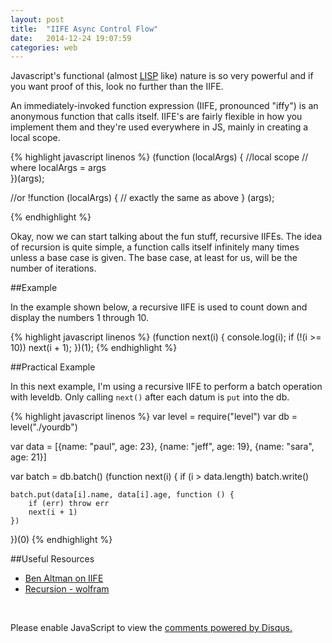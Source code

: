 ```yaml
---
layout: post
title:  "IIFE Async Control Flow"
date:   2014-12-24 19:07:59
categories: web
---
```


Javascript's functional (almost [LISP](http://en.wikipedia.org/wiki/Lisp_%28programming_language%29) like) nature is so very powerful and if you want proof of this, look no further than the IIFE. 

An immediately-invoked function expression (IIFE, pronounced "iffy") is an anonymous function that calls itself. IIFE's are fairly flexible in how you implement them and they're used everywhere in JS, mainly in creating a local scope.

{% highlight javascript linenos %}
(function (localArgs) {
	//local scope
	// where localArgs = args 	
})(args);

//or 
!function (localArgs) {
	// exactly the same as above
} (args);

{% endhighlight %}

Okay, now we can start talking about the fun stuff, recursive IIFEs. The idea of recursion is quite simple, a function calls itself infinitely many times unless a base case is given. The base case, at least for us, will be the number of iterations. 

##Example

In the example shown below, a recursive IIFE is used to count down and display the numbers 1 through 10.

{% highlight javascript linenos %}
(function next(i) {
	console.log(i);
	if (!(i >= 10)) next(i + 1);
})(1);
{% endhighlight %}


##Practical Example

In this next example, I'm using a recursive IIFE to perform a batch operation with leveldb. Only calling `next()` after each datum is `put` into the db.

{% highlight javascript linenos %}
var level = require("level")
var db = level("./yourdb")

var data = [{name: "paul", age: 23}, {name: "jeff", age: 19}, {name: "sara", age: 21}]

var batch = db.batch()
(function next(i) {
	if (i > data.length) batch.write()

	batch.put(data[i].name, data[i].age, function () {
		if (err) throw err
		next(i + 1)
	})

})(0)
{% endhighlight %}

##Useful Resources

- [Ben Altman on IIFE](http://benalman.com/news/2010/11/immediately-invoked-function-expression)
- [Recursion - wolfram](http://mathworld.wolfram.com/topics/Recursion.html)

<br>

<div id="disqus_thread"></div>

  <script type="text/javascript">
    /* * * CONFIGURATION VARIABLES: EDIT BEFORE PASTING INTO YOUR WEBPAGE * * */
    var disqus_shortname = 'paulserraino'; // required: replace example with your forum shortname

    /* * * DON'T EDIT BELOW THIS LINE * * */
    (function() {
        var dsq = document.createElement('script'); dsq.type = 'text/javascript'; dsq.async = true;
        dsq.src = '//' + disqus_shortname + '.disqus.com/embed.js';
        (document.getElementsByTagName('head')[0] || document.getElementsByTagName('body')[0]).appendChild(dsq);
    })();
 </script>
<noscript>Please enable JavaScript to view the <a href="http://disqus.com/?ref_noscript">comments powered by Disqus.</a></noscript>
